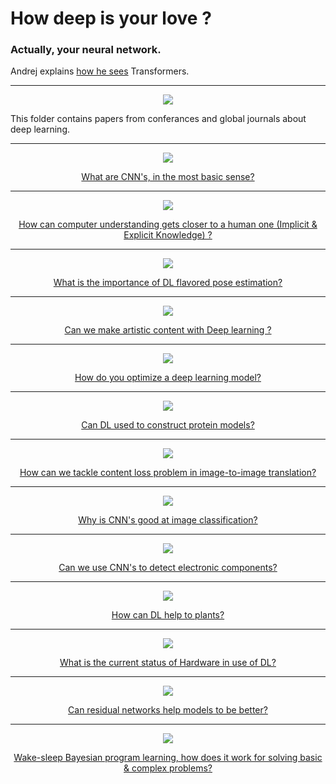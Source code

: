 # How deep is your love ? 
### Actually, your neural network.

Andrej explains [how he sees](https://youtu.be/c3b-JASoPi0?t=2035) Transformers.

---

<p align="center">
  <img src="https://img.securityinfowatch.com/files/base/cygnus/siw/image/2019/02/Figure_01.5c7712513151e.png?auto=format&fit=max&w=1200" />
</p>

This folder contains papers from conferances and global journals about deep learning.

---

<p align="center">
  <img src="img/introtocnns.png">
</p>

<div align="center">
  <a href="https://github.com/kantarcise/notebook/blob/master/Deep%20Learning/An%20Introduction%20to%20Convolutional%20Neural%20Networks.pdf"> What are CNN's, in the most basic sense?</a> 
</div>

---


<p align="center">
  <img src="img/yolor.png">
</p>

<div align="center">
  <a href="https://github.com/kantarcise/notebook/blob/master/Deep%20Learning/2105.04206v1.pdf">How can computer understanding gets closer to a human one (Implicit & Explicit Knowledge) ?</a>
</div>

---

<p align="center">
  <img src="img/mhformer.png">
</p>

<div align="center">
  <a href="https://github.com/kantarcise/notebook/blob/master/Deep%20Learning/2111.12707.pdf"> What is the importance of DL flavored pose estimation? </a>  
</div>


---

<p align="center">
  <img src="img/stylereconstruction.png">
</p>

<div align="center">
  <a href="https://github.com/kantarcise/notebook/blob/master/Deep%20Learning/A%20Neural%20Algorithm%20of%20Artistic%20Style.pdf"> Can we make artistic content with Deep learning ?</a> 
</div>



---

<p align="center">
  <img src="img/algorithmicregularization.png">
</p>

<div align="center">
  <a href="https://github.com/kantarcise/notebook/blob/master/Deep%20Learning/Algorithmic%20Regularization%20in%20Learning%20Deep%20Homogeneous%20Models.pdf"> How do you optimize a deep learning model?</a> 
</div>




---

<p align="center">
  <img src="img/alphafold.png">
</p>

<div align="center">
  <a href="https://github.com/kantarcise/notebook/blob/master/Deep%20Learning/AlphaFold-Protein.pdf"> Can DL used to construct protein models?</a> 
</div>



---

<p align="center">
  <img src="img/cocofunit.png">
</p>

<div align="center">
  <a href="https://github.com/kantarcise/notebook/blob/master/Deep%20Learning/COCO-FUNIT.pdf"> How can we tackle content loss problem in image-to-image translation?</a> 
</div>




---

<p align="center">
  <img src="img/deepcnnreview.png">
</p>

<div align="center">
  <a href="https://github.com/kantarcise/notebook/blob/master/Deep%20Learning/Deep%20Convolutional%20Neural%20Networks%20for%20Image%20Classification%20A%20Comprehensive%20Review.pdf"> Why is CNN's good at image classification?</a> 
</div>




---

<p align="center">
  <img src="img/yolov3pcb.png">
</p>

<div align="center">
  <a href="https://github.com/kantarcise/notebook/blob/master/Deep%20Learning/Application%20Research%20of%20Improved%20YOLO%20V3%20Algorithm%20in%20PCB%20Electronic%20Component%20Detection.pdf"> Can we use CNN's to detect electronic components?</a> 
</div>


---

<p align="center">
  <img src="img/diseasesandpests.png">
</p>

<div align="center">
  <a href="https://github.com/kantarcise/notebook/blob/master/Deep%20Learning/Detection%20of%20diseases%20and%20pests%20on%20images%20captured%20in%20uncontrolled%20conditions%20from%20tea%20plantations.pdf"> How can DL help to plants?</a> 
</div>



---

<p align="center">
  <img src="img/dlhardware.png">
</p>

<div align="center">
  <a href="https://github.com/kantarcise/notebook/blob/master/Deep%20Learning/Deep%20Learning%20Hardware%20Past%2C%20Present%2C%20and%20Future.pdf"> What is the current status of Hardware in use of DL?</a> 
</div>



---

<p align="center">
  <img src="img/residuallearning.png">
</p>

<div align="center">
  <a href="https://github.com/kantarcise/notebook/blob/master/Deep%20Learning/Deep%20Residual%20Learning%20for%20Image%20Recognition.pdf"> Can residual networks help models to be better?</a> 
</div>



---

<p align="center">
  <img src="img/dreamcoder.png">
</p>

<div align="center">
  <a href="https://github.com/kantarcise/notebook/blob/master/Deep%20Learning/DreamCoder.pdf"> Wake-sleep Bayesian program learning, how does it work for solving basic & complex problems?</a> 
</div>



